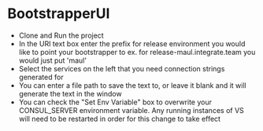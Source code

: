 # BootstrapperUI
- Clone and Run the project
- In the URI text box enter the prefix for release environment you would like to point your bootstrapper to ex. for release-maul.integrate.team you would just put 'maul'
- Select the services on the left that you need connection strings generated for
- You can enter a file path to save the text to, or leave it blank and it will generate the text in the window
- You can check the "Set Env Variable" box to overwrite your CONSUL_SERVER environment variable. Any running instances of VS will need to be restarted in order for this change to take effect
